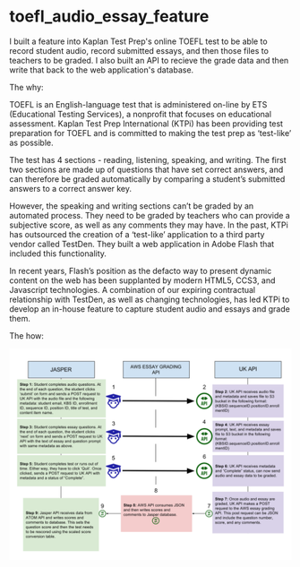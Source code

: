 # toefl_audio_essay_feature

I built a feature into Kaplan Test Prep's online TOEFL test to be able to record student audio, record submitted essays, and then those files to teachers to be graded. I also built an API to recieve the grade data and then write that back to the web application's database.

The why:

TOEFL is an English-language test that is administered on-line by ETS (Educational Testing Services), a nonprofit that focuses on educational assessment. Kaplan Test Prep International (KTPi) has been providing test preparation for TOEFL and is committed to making the test prep as ‘test-like’ as possible. 

The test has 4 sections - reading, listening, speaking, and writing. The first two sections are made up of questions that have set correct answers, and can therefore be graded automatically by comparing a student’s submitted answers to a correct answer key.

However, the speaking and writing sections can’t be graded by an automated process. They need to be graded by teachers who can provide a subjective score, as well as any comments they may have. In the past, KTPi has outsourced the creation of a ‘test-like’ application to a third party vendor called TestDen. They built a web application in Adobe Flash that included this functionality.

In recent years, Flash’s position as the defacto way to present dynamic content on the web has been supplanted by modern HTML5, CCS3, and Javascript technologies. A combination of our expiring contractual relationship with TestDen, as well as changing technologies, has led KTPi to develop an in-house feature to capture student audio and essays and grade them.

The how:

![Workflow](https://github.com/ajessee/toefl_audio_essay_feature/blob/master/workflow_toefl_feature.svg)